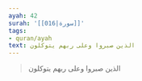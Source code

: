 ```yaml
---
ayah: 42
surah: '[[016|سورة]]'
tags:
- quran/ayah
text: الذين صبروا وعلى ربهم يتوكلون
---
```

> الذين صبروا وعلى ربهم يتوكلون
